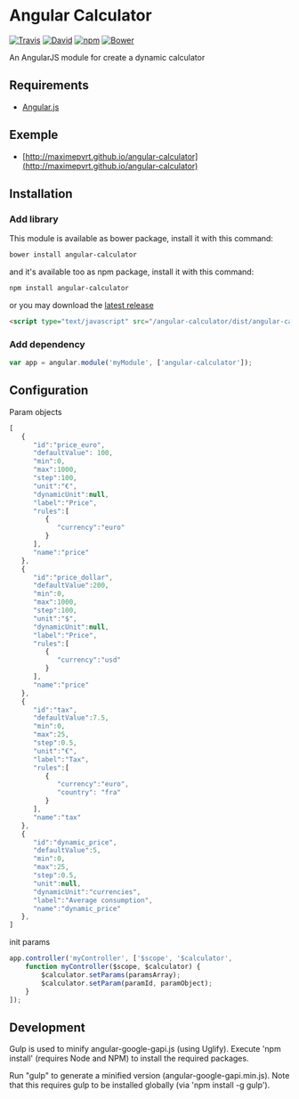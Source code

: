 Angular Calculator
==================
[![Travis](https://img.shields.io/travis/maximepvrt/angular-calculator.svg)](https://travis-ci.org/maximepvrt/angular-calculator)
[![David](https://img.shields.io/david/maximepvrt/angular-calculator.svg)]()
[![npm](https://img.shields.io/npm/v/angular-calculator.svg)](https://www.npmjs.com/package/angular-calculator) [![Bower](https://img.shields.io/bower/v/angular-calculator.svg)](http://bower.io/search/?q=angular-calculator)

An AngularJS module for create a dynamic calculator

## Requirements

- [Angular.js](http://angularjs.org)

## Exemple

- [http://maximepvrt.github.io/angular-calculator](http://maximepvrt.github.io/angular-calculator)

## Installation
### Add library
This module is available as bower package, install it with this command:

```bash
bower install angular-calculator
```

and it's available too as npm package, install it with this command:

```bash
npm install angular-calculator
```

or you may download the [latest release](https://github.com/maximepvrt/angular-calculator/releases)

```html
<script type="text/javascript" src="/angular-calculator/dist/angular-calculator.min.js"></script>
```
### Add dependency

```javascript
var app = angular.module('myModule', ['angular-calculator']);
```
## Configuration

Param objects
```javascript
[
   {
      "id":"price_euro",
      "defaultValue": 100,
      "min":0,
      "max":1000,
      "step":100,
      "unit":"€",
      "dynamicUnit":null,
      "label":"Price",
      "rules":[
         {
            "currency":"euro"
         }
      ],
      "name":"price"
   },
   {
      "id":"price_dollar",
      "defaultValue":200,
      "min":0,
      "max":1000,
      "step":100,
      "unit":"$",
      "dynamicUnit":null,
      "label":"Price",
      "rules":[
         {
            "currency":"usd"
         }
      ],
      "name":"price"
   },
   {
      "id":"tax",
      "defaultValue":7.5,
      "min":0,
      "max":25,
      "step":0.5,
      "unit":"€",
      "label":"Tax",
      "rules":[
         {
            "currency":"euro",
            "country": "fra"
         }
      ],
      "name":"tax"
   },
   {
      "id":"dynamic_price",
      "defaultValue":5,
      "min":0,
      "max":25,
      "step":0.5,
      "unit":null,
      "dynamicUnit":"currencies",
      "label":"Average consumption",
      "name":"dynamic_price"
   },
]
```

init params
```javascript
app.controller('myController', ['$scope', '$calculator',
    function myController($scope, $calculator) {
        $calculator.setParams(paramsArray);
        $calculator.setParam(paramId, paramObject);
    }
]);
```

## Development

Gulp is used to minify angular-google-gapi.js (using Uglify). Execute 'npm install' (requires Node and NPM) to install the required packages.

Run "gulp" to generate a minified version (angular-google-gapi.min.js). Note that this requires gulp to be installed globally (via 'npm install -g gulp').
